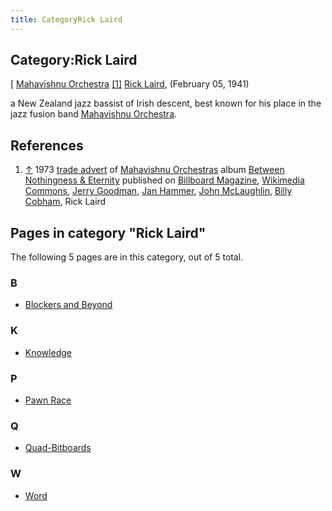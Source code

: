 ```yaml
---
title: CategoryRick Laird
---
```

## Category:Rick Laird



\[ [Mahavishnu Orchestra](Category:Mahavishnu_Orchestra "Category:Mahavishnu Orchestra") <a id="cite-note-1" href="#cite-ref-1">[1]</a>
[Rick Laird](https://en.wikipedia.org/wiki/Rick_Laird), (February 05, 1941)

a New Zealand jazz bassist of Irish descent, best known for his place in the jazz fusion band [Mahavishnu Orchestra](Category:Mahavishnu_Orchestra "Category:Mahavishnu Orchestra").

## References

1. <a id="cite-ref-1" href="#cite-note-1">↑</a> 1973 [trade advert](https://commons.wikimedia.org/wiki/File:Between_Nothingness_and_Eternity_trade_advert_1973.png) of [Mahavishnu Orchestras](Category:Mahavishnu_Orchestra "Category:Mahavishnu Orchestra")  album [Between Nothingness & Eternity](https://en.wikipedia.org/wiki/Between_Nothingness_%26_Eternity) published on [Billboard Magazine](<https://en.wikipedia.org/wiki/Billboard_(magazine)>), [Wikimedia Commons](https://en.wikipedia.org/wiki/Wikimedia_Commons), [Jerry Goodman](https://en.wikipedia.org/wiki/Jerry_Goodman), [Jan Hammer](Category:Jan_Hammer "Category:Jan Hammer"), [John McLaughlin](Category:John_McLaughlin "Category:John McLaughlin"), [Billy Cobham](Category:Billy_Cobham "Category:Billy Cobham"), Rick Laird

## Pages in category "Rick Laird"

The following 5 pages are in this category, out of 5 total.

### B

- [Blockers and Beyond](Blockers_and_Beyond "Blockers and Beyond")

### K

- [Knowledge](Knowledge "Knowledge")

### P

- [Pawn Race](Pawn_Race "Pawn Race")

### Q

- [Quad-Bitboards](Quad-Bitboards "Quad-Bitboards")

### W

- [Word](Word "Word")

